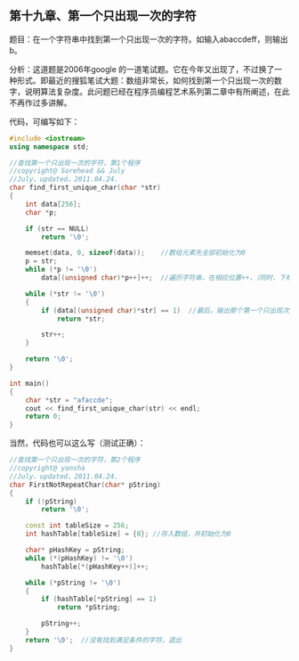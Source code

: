 ## 第十九章、第一个只出现一次的字符

题目：在一个字符串中找到第一个只出现一次的字符。如输入abaccdeff，则输出b。

分析：这道题是2006年google 的一道笔试题。它在今年又出现了，不过换了一种形式。即最近的搜狐笔试大题：数组非常长，如何找到第一个只出现一次的数字，说明算法复杂度。此问题已经在程序员编程艺术系列第二章中有所阐述，在此不再作过多讲解。

代码，可编写如下：

```cpp
#include <iostream>
using namespace std;

//查找第一个只出现一次的字符，第1个程序
//copyright@ Sorehead && July
//July、updated，2011.04.24.
char find_first_unique_char(char *str)
{
    int data[256];
    char *p;

    if (str == NULL)
        return '\0';

    memset(data, 0, sizeof(data));    //数组元素先全部初始化为0
    p = str;
    while (*p != '\0')
        data[(unsigned char)*p++]++;  //遍历字符串，在相应位置++，（同时，下标强制转换）

    while (*str != '\0')
    {
        if (data[(unsigned char)*str] == 1)  //最后，输出那个第一个只出现次数为1的字符
            return *str;

        str++;
    }

    return '\0';
}

int main()
{
    char *str = "afaccde";
    cout << find_first_unique_char(str) << endl;
    return 0;
}
```

当然，代码也可以这么写（测试正确）： 
```cpp
//查找第一个只出现一次的字符，第2个程序
//copyright@ yansha
//July、updated，2011.04.24.
char FirstNotRepeatChar(char* pString)
{
    if (!pString)
        return '\0';

    const int tableSize = 256;
    int hashTable[tableSize] = {0}; //存入数组，并初始化为0

    char* pHashKey = pString;
    while (*(pHashKey) != '\0')
        hashTable[*(pHashKey++)]++;

    while (*pString != '\0')
    {
        if (hashTable[*pString] == 1)
            return *pString;

        pString++;
    }
    return '\0';  //没有找到满足条件的字符，退出
}
```
